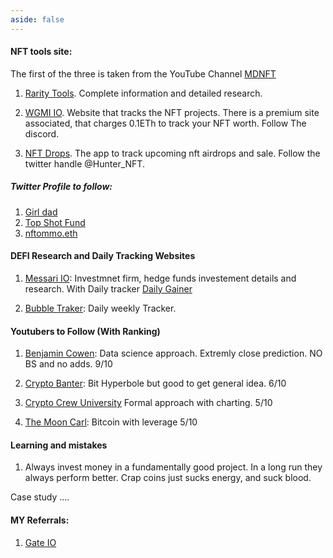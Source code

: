 ```yaml
---
aside: false
---
```


#### NFT tools site:

The first of the three is taken from the YouTube Channel [MDNFT](https://www.youtube.com/channel/UCnJxw7QrJMG9vNAaci8qM-A) 

1. [Rarity Tools](https://rarity.tools/). Complete information and detailed
    research.

2. [WGMI IO](https://wgmi.io/). Website that tracks the NFT projects. There
    is a premium site associated, that charges 0.1ETh to track your NFT worth.
    Follow The discord. 

3. [NFT Drops](https://niftydrops.io/). The app to track upcoming nft airdrops and sale.
    Follow the twitter handle @Hunter_NFT.


##### Twitter Profile to follow:
1. [Girl dad](https://twitter.com/girldadNFT)
2. [Top Shot Fund](https://twitter.com/topshotfund)
3. [nftommo.eth](https://twitter.com/NfTommo)

#### DEFI Research and Daily Tracking Websites

1. [Messari IO]( https://messari.io/): Investmnet firm, hedge funds investement
  details and research. With Daily tracker [Daily Gainer](https://messari.io/screener/daily-gainers-6ACB31BE)

2. [Bubble Traker](https://cryptobubbles.net/): Daily weekly Tracker.

#### Youtubers to Follow (With Ranking)

1. [Benjamin Cowen](https://www.youtube.com/channel/UCRvqjQPSeaWn-uEx-w0XOIg):
  Data science approach. Extremly close prediction. NO BS and no adds. 9/10

2. [Crypto Banter](https://www.youtube.com/channel/UCN9Nj4tjXbVTLYWN0EKly_Q):
  Bit Hyperbole but good to get general idea. 6/10

3. [Crypto Crew University](https://www.youtube.com/c/CryptoCrewUniversity)
  Formal approach with charting. 5/10

4. [The Moon Carl](https://www.youtube.com/c/TheMoonCarl): Bitcoin with leverage
  5/10


#### Learning and mistakes

1. Always invest money in a fundamentally good project.
  In a long run they always perform better.
  Crap coins just sucks energy, and suck blood. 

  Case study ....

#### MY Referrals:

1. [Gate IO](https://www.gate.io/signup/3185873)

